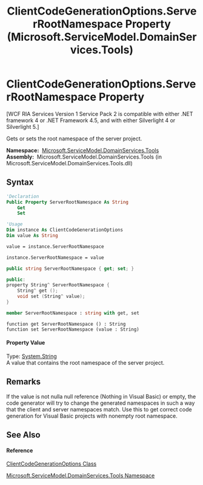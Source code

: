 ﻿---
title: ClientCodeGenerationOptions.ServerRootNamespace Property  (Microsoft.ServiceModel.DomainServices.Tools)
TOCTitle: ServerRootNamespace Property
ms:assetid: P:Microsoft.ServiceModel.DomainServices.Tools.ClientCodeGenerationOptions.ServerRootNamespace
ms:mtpsurl: https://msdn.microsoft.com/en-us/library/microsoft.servicemodel.domainservices.tools.clientcodegenerationoptions.serverrootnamespace(v=VS.91)
ms:contentKeyID: 32336337
ms.date: 01/27/2012
mtps_version: v=VS.91
f1_keywords:
- Microsoft.ServiceModel.DomainServices.Tools.ClientCodeGenerationOptions.ServerRootNamespace
- Microsoft.ServiceModel.DomainServices.Tools.ClientCodeGenerationOptions.get_ServerRootNamespace
- Microsoft.ServiceModel.DomainServices.Tools.ClientCodeGenerationOptions.set_ServerRootNamespace
dev_langs:
- CSharp
- JScript
- VB
- FSharp
- c++
api_location:
- microsoft.servicemodel.domainservices.tools.dll
api_name:
- Microsoft.ServiceModel.DomainServices.Tools.ClientCodeGenerationOptions.get_ServerRootNamespace
- Microsoft.ServiceModel.DomainServices.Tools.ClientCodeGenerationOptions.ServerRootNamespace
- Microsoft.ServiceModel.DomainServices.Tools.ClientCodeGenerationOptions.set_ServerRootNamespace
api_type:
- Managed
topic_type:
- apiref
- kbSyntax
product_family_name: VS
ROBOTS: INDEX,FOLLOW
---

# ClientCodeGenerationOptions.ServerRootNamespace Property

\[WCF RIA Services Version 1 Service Pack 2 is compatible with either .NET framework 4 or .NET Framework 4.5, and with either Silverlight 4 or Silverlight 5.\]

Gets or sets the root namespace of the server project.

**Namespace:**  [Microsoft.ServiceModel.DomainServices.Tools](gg153739\(v=vs.91\).md)  
**Assembly:**  Microsoft.ServiceModel.DomainServices.Tools (in Microsoft.ServiceModel.DomainServices.Tools.dll)

## Syntax

``` vb
'Declaration
Public Property ServerRootNamespace As String
    Get
    Set
```

``` vb
'Usage
Dim instance As ClientCodeGenerationOptions
Dim value As String

value = instance.ServerRootNamespace

instance.ServerRootNamespace = value
```

``` csharp
public string ServerRootNamespace { get; set; }
```

``` c++
public:
property String^ ServerRootNamespace {
    String^ get ();
    void set (String^ value);
}
```

``` fsharp
member ServerRootNamespace : string with get, set
```

``` jscript
function get ServerRootNamespace () : String
function set ServerRootNamespace (value : String)
```

#### Property Value

Type: [System.String](https://msdn.microsoft.com/en-us/library/s1wwdcbf)  
A value that contains the root namespace of the server project.  

## Remarks

If the value is not nulla null reference (Nothing in Visual Basic) or empty, the code generator will try to change the generated namespaces in such a way that the client and server namespaces match. Use this to get correct code generation for Visual Basic projects with nonempty root namespace.

## See Also

#### Reference

[ClientCodeGenerationOptions Class](gg153689\(v=vs.91\).md)

[Microsoft.ServiceModel.DomainServices.Tools Namespace](gg153739\(v=vs.91\).md)

